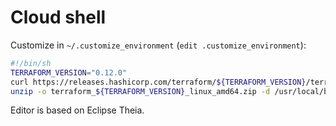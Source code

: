 # Cloud shell

Customize in `~/.customize_environment` (`edit .customize_environment`):

```sh
#!/bin/sh
TERRAFORM_VERSION="0.12.0"
curl https://releases.hashicorp.com/terraform/${TERRAFORM_VERSION}/terraform_${TERRAFORM_VERSION}_linux_amd64.zip > terraform_${TERRAFORM_VERSION}_linux_amd64.zip
unzip -o terraform_${TERRAFORM_VERSION}_linux_amd64.zip -d /usr/local/bin
```

Editor is based on Eclipse Theia.
